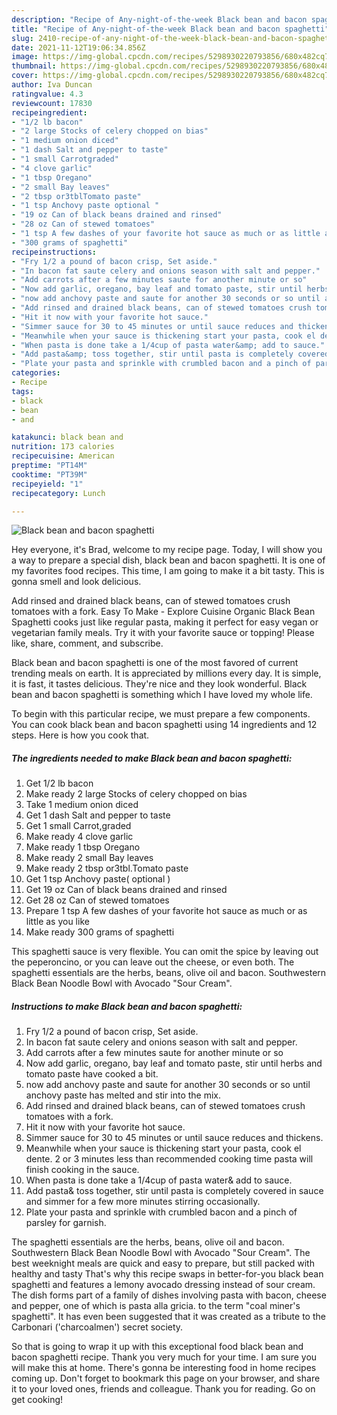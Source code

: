 ```yaml
---
description: "Recipe of Any-night-of-the-week Black bean and bacon spaghetti"
title: "Recipe of Any-night-of-the-week Black bean and bacon spaghetti"
slug: 2410-recipe-of-any-night-of-the-week-black-bean-and-bacon-spaghetti
date: 2021-11-12T19:06:34.856Z
image: https://img-global.cpcdn.com/recipes/5298930220793856/680x482cq70/black-bean-and-bacon-spaghetti-recipe-main-photo.jpg
thumbnail: https://img-global.cpcdn.com/recipes/5298930220793856/680x482cq70/black-bean-and-bacon-spaghetti-recipe-main-photo.jpg
cover: https://img-global.cpcdn.com/recipes/5298930220793856/680x482cq70/black-bean-and-bacon-spaghetti-recipe-main-photo.jpg
author: Iva Duncan
ratingvalue: 4.3
reviewcount: 17830
recipeingredient:
- "1/2 lb bacon"
- "2 large Stocks of celery chopped on bias"
- "1 medium onion diced"
- "1 dash Salt and pepper to taste"
- "1 small Carrotgraded"
- "4 clove garlic"
- "1 tbsp Oregano"
- "2 small Bay leaves"
- "2 tbsp or3tblTomato paste"
- "1 tsp Anchovy paste optional "
- "19 oz Can of black beans drained and rinsed"
- "28 oz Can of stewed tomatoes"
- "1 tsp A few dashes of your favorite hot sauce as much or as little as you like"
- "300 grams of spaghetti"
recipeinstructions:
- "Fry 1/2 a pound of bacon crisp, Set aside."
- "In bacon fat saute celery and onions season with salt and pepper."
- "Add carrots after a few minutes saute for another minute or so"
- "Now add garlic, oregano, bay leaf and tomato paste, stir until herbs and tomato paste have cooked a bit."
- "now add anchovy paste and saute for another 30 seconds or so until anchovy paste has melted and stir into the mix."
- "Add rinsed and drained black beans, can of stewed tomatoes crush tomatoes with a fork."
- "Hit it now with your favorite hot sauce."
- "Simmer sauce for 30 to 45 minutes or until sauce reduces and thickens."
- "Meanwhile when your sauce is thickening start your pasta, cook el dente. 2 or 3 minutes less than recommended cooking time pasta will finish cooking in the sauce."
- "When pasta is done take a 1/4cup of pasta water&amp; add to sauce."
- "Add pasta&amp; toss together, stir until pasta is completely covered in sauce and simmer for a few more minutes stirring occasionally."
- "Plate your pasta and sprinkle with crumbled bacon and a pinch of parsley for garnish."
categories:
- Recipe
tags:
- black
- bean
- and

katakunci: black bean and 
nutrition: 173 calories
recipecuisine: American
preptime: "PT14M"
cooktime: "PT39M"
recipeyield: "1"
recipecategory: Lunch

---
```



![Black bean and bacon spaghetti](https://img-global.cpcdn.com/recipes/5298930220793856/680x482cq70/black-bean-and-bacon-spaghetti-recipe-main-photo.jpg)

Hey everyone, it's Brad, welcome to my recipe page. Today, I will show you a way to prepare a special dish, black bean and bacon spaghetti. It is one of my favorites food recipes. This time, I am going to make it a bit tasty. This is gonna smell and look delicious.

Add rinsed and drained black beans, can of stewed tomatoes crush tomatoes with a fork. Easy To Make - Explore Cuisine Organic Black Bean Spaghetti cooks just like regular pasta, making it perfect for easy vegan or vegetarian family meals. Try it with your favorite sauce or topping! Please like, share, comment, and subscribe.

Black bean and bacon spaghetti is one of the most favored of current trending meals on earth. It is appreciated by millions every day. It is simple, it is fast, it tastes delicious. They're nice and they look wonderful. Black bean and bacon spaghetti is something which I have loved my whole life.


To begin with this particular recipe, we must prepare a few components. You can cook black bean and bacon spaghetti using 14 ingredients and 12 steps. Here is how you cook that.

<!--inarticleads1-->

##### The ingredients needed to make Black bean and bacon spaghetti:

1. Get 1/2 lb bacon
1. Make ready 2 large Stocks of celery chopped on bias
1. Take 1 medium onion diced
1. Get 1 dash Salt and pepper to taste
1. Get 1 small Carrot,graded
1. Make ready 4 clove garlic
1. Make ready 1 tbsp Oregano
1. Make ready 2 small Bay leaves
1. Make ready 2 tbsp or3tbl.Tomato paste
1. Get 1 tsp Anchovy paste( optional )
1. Get 19 oz Can of black beans drained and rinsed
1. Get 28 oz Can of stewed tomatoes
1. Prepare 1 tsp A few dashes of your favorite hot sauce as much or as little as you like
1. Make ready 300 grams of spaghetti


This spaghetti sauce is very flexible. You can omit the spice by leaving out the peperoncino, or you can leave out the cheese, or even both. The spaghetti essentials are the herbs, beans, olive oil and bacon. Southwestern Black Bean Noodle Bowl with Avocado &#34;Sour Cream&#34;. 

<!--inarticleads2-->

##### Instructions to make Black bean and bacon spaghetti:

1. Fry 1/2 a pound of bacon crisp, Set aside.
1. In bacon fat saute celery and onions season with salt and pepper.
1. Add carrots after a few minutes saute for another minute or so
1. Now add garlic, oregano, bay leaf and tomato paste, stir until herbs and tomato paste have cooked a bit.
1. now add anchovy paste and saute for another 30 seconds or so until anchovy paste has melted and stir into the mix.
1. Add rinsed and drained black beans, can of stewed tomatoes crush tomatoes with a fork.
1. Hit it now with your favorite hot sauce.
1. Simmer sauce for 30 to 45 minutes or until sauce reduces and thickens.
1. Meanwhile when your sauce is thickening start your pasta, cook el dente. 2 or 3 minutes less than recommended cooking time pasta will finish cooking in the sauce.
1. When pasta is done take a 1/4cup of pasta water&amp; add to sauce.
1. Add pasta&amp; toss together, stir until pasta is completely covered in sauce and simmer for a few more minutes stirring occasionally.
1. Plate your pasta and sprinkle with crumbled bacon and a pinch of parsley for garnish.


The spaghetti essentials are the herbs, beans, olive oil and bacon. Southwestern Black Bean Noodle Bowl with Avocado &#34;Sour Cream&#34;. The best weeknight meals are quick and easy to prepare, but still packed with healthy and tasty That&#39;s why this recipe swaps in better-for-you black bean spaghetti and features a lemony avocado dressing instead of sour cream. The dish forms part of a family of dishes involving pasta with bacon, cheese and pepper, one of which is pasta alla gricia. to the term &#34;coal miner&#39;s spaghetti&#34;. It has even been suggested that it was created as a tribute to the Carbonari (&#39;charcoalmen&#39;) secret society. 

So that is going to wrap it up with this exceptional food black bean and bacon spaghetti recipe. Thank you very much for your time. I am sure you will make this at home. There's gonna be interesting food in home recipes coming up. Don't forget to bookmark this page on your browser, and share it to your loved ones, friends and colleague. Thank you for reading. Go on get cooking!
